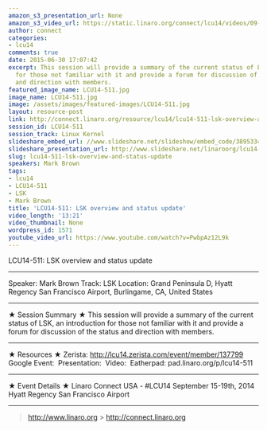 ```yaml
---
amazon_s3_presentation_url: None
amazon_s3_video_url: https://static.linaro.org/connect/lcu14/videos/09-19-Friday/LCU14-511-%20LSK%20overview%20and%20status%20update.mp4
author: connect
categories:
- lcu14
comments: true
date: 2015-06-30 17:07:42
excerpt: This session will provide a summary of the current status of LSK, an introduction
  for those not familiar with it and provide a forum for discussion of the status
  and direction with members.
featured_image_name: LCU14-511.jpg
image_name: LCU14-511.jpg
image: /assets/images/featured-images/LCU14-511.jpg
layout: resource-post
link: http://connect.linaro.org/resource/lcu14/lcu14-511-lsk-overview-and-status-update/
session_id: LCU14-511
session_track: Linux Kernel
slideshare_embed_url: //www.slideshare.net/slideshow/embed_code/38953347
slideshare_presentation_url: http://www.slideshare.net/linaroorg/lcu14-511-lsk-update-and-overview
slug: lcu14-511-lsk-overview-and-status-update
speakers: Mark Brown
tags:
- lcu14
- LCU14-511
- LSK
- Mark Brown
title: 'LCU14-511: LSK overview and status update'
video_length: '13:21'
video_thumbnail: None
wordpress_id: 1571
youtube_video_url: https://www.youtube.com/watch?v=PwbpAz12L9k
---
```


LCU14-511: LSK overview and status update

---

Speaker: Mark Brown
Track: LSK
Location: Grand Peninsula D, Hyatt Regency San Francisco Airport, Burlingame, CA, United States

---

★ Session Summary ★
This session will provide a summary of the current status of LSK, an introduction for those not familiar with it and provide a forum for discussion of the status and direction with members.

---

★ Resources ★
Zerista: http://lcu14.zerista.com/event/member/137799
Google Event: 
Presentation: 
Video: 
Eatherpad: pad.linaro.org/p/lcu14-511

---

★ Event Details ★
Linaro Connect USA - #LCU14
September 15-19th, 2014
Hyatt Regency San Francisco Airport

---

> http://www.linaro.org > http://connect.linaro.org